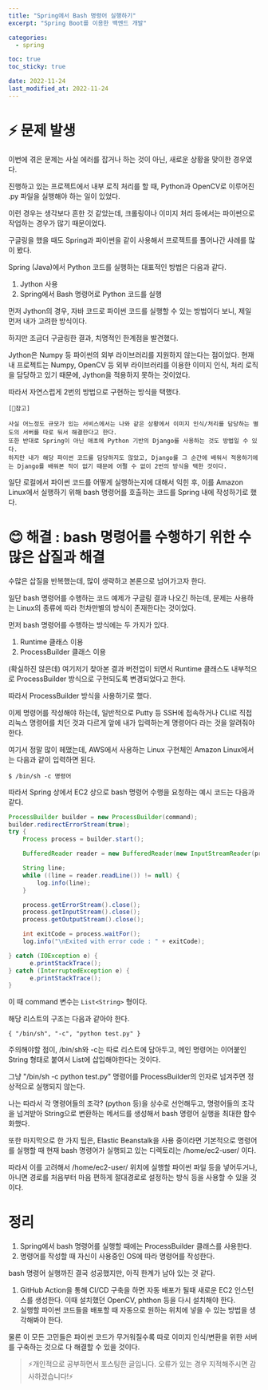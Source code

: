 ```yaml
---
title: "Spring에서 Bash 명령어 실행하기"
excerpt: "Spring Boot를 이용한 백엔드 개발"

categories:
  - spring

toc: true
toc_sticky: true

date: 2022-11-24
last_modified_at: 2022-11-24
---
```


# ⚡ 문제 발생

이번에 겪은 문제는 사실 에러를 잡거나 하는 것이 아닌, 새로운 상황을 맞이한 경우였다.

진행하고 있는 프로젝트에서 내부 로직 처리를 할 때, Python과 OpenCV로 이루어진 .py 파일을 실행해야 하는 일이 있었다.

이런 경우는 생각보다 흔한 것 같았는데, 크롤링이나 이미지 처리 등에서는 파이썬으로 작업하는 경우가 많기 때문이었다.

구글링을 했을 때도 Spring과 파이썬을 같이 사용해서 프로젝트를 풀어나간 사례를 많이 봤다.

Spring (Java)에서 Python 코드를 실행하는 대표적인 방법은 다음과 같다.

  1. Jython 사용
  2. Spring에서 Bash 명령어로 Python 코드를 실행

먼저 Jython의 경우, 자바 코드로 파이썬 코드를 실행할 수 있는 방법이다 보니, 제일 먼저 내가 고려한 방식이다.

하지만 조금더 구글링한 결과, 치명적인 한계점을 발견했다.

Jython은 Numpy 등 파이썬의 외부 라이브러리를 지원하지 않는다는 점이었다. 현재 내 프로젝트는 Numpy, OpenCV 등 외부 라이브러리를 이용한 이미지 인식, 처리 로직을 담당하고 있기 때문에, Jython을 적용하지 못하는 것이었다.

따라서 자연스럽게 2번의 방법으로 구현하는 방식을 택했다.

```
[📌참고] 

사실 어느정도 규모가 있는 서비스에서는 나와 같은 상황에서 이미지 인식/처리를 담당하는 별도의 서버를 따로 둬서 해결한다고 한다. 
또한 반대로 Spring이 아닌 애초에 Python 기반의 Django를 사용하는 것도 방법일 수 있다. 
하지만 내가 해당 파이썬 코드를 담당하지도 않았고, Django를 그 순간에 배워서 적용하기에는 Django를 배워본 적이 없기 때문에 어쩔 수 없이 2번의 방식을 택한 것이다.
```

일단 로컬에서 파이썬 코드를 어떻게 실행하는지에 대해서 익힌 후, 이를 Amazon Linux에서 실행하기 위해 bash 명령어를 호출하는 코드를 Spring 내에 작성하기로 했다.

# 😊 해결 : bash 명령어를 수행하기 위한 수많은 삽질과 해결

수많은 삽질을 반복했는데, 많이 생략하고 본론으로 넘어가고자 한다.

일단 bash 명령어를 수행하는 코드 예제가 구글링 결과 나오긴 하는데, 문제는 사용하는 Linux의 종류에 따라 천차만별의 방식이 존재한다는 것이었다.

먼저 bash 명령어를 수행하는 방식에는 두 가지가 있다.

  1. Runtime 클래스 이용
  2. ProcessBuilder 클래스 이용

(확실하진 않은데) 여기저기 찾아본 결과 버전업이 되면서 Runtime 클래스도 내부적으로 ProcessBuilder 방식으로 구현되도록 변경되었다고 한다.

따라서 ProcessBuilder 방식을 사용하기로 했다.

이제 명령어를 작성해야 하는데, 일반적으로 Putty 등 SSH에 접속하거나 CLI로 직접 리눅스 명령어를 치던 것과 다르게 앞에 내가 입력하는게 명령어다 라는 것을 알려줘야 한다.

여기서 정말 많이 헤맸는데, AWS에서 사용하는 Linux 구현체인 Amazon Linux에서는 다음과 같이 입력하면 된다.

``` 
$ /bin/sh -c 명령어
```

따라서 Spring 상에서 EC2 상으로 bash 명령어 수행을 요청하는 예시 코드는 다음과 같다.

``` java
ProcessBuilder builder = new ProcessBuilder(command);
builder.redirectErrorStream(true);
try {
    Process process = builder.start();

    BufferedReader reader = new BufferedReader(new InputStreamReader(process.getInputStream()));

    String line;
    while ((line = reader.readLine()) != null) {
        log.info(line);
    }

    process.getErrorStream().close();
    process.getInputStream().close();
    process.getOutputStream().close();

    int exitCode = process.waitFor();
    log.info("\nExited with error code : " + exitCode);

} catch (IOException e) {
      e.printStackTrace();
} catch (InterruptedException e) {
      e.printStackTrace();
}
```

이 때 command 변수는 ```List<String>``` 형이다.

해당 리스트의 구조는 다음과 같아야 한다.

```
{ "/bin/sh", "-c", "python test.py" }
```

주의해야할 점이, /bin/sh와 -c는 따로 리스트에 담아두고, 메인 명령어는 이어붙인 String 형태로 붙여서 List에 삽입해야한다는 것이다.

그냥 "/bin/sh -c python test.py" 명령어를 ProcessBuilder의 인자로 넘겨주면 정상적으로 실행되지 않는다.

나는 따라서 각 명령어들의 조각? (python 등)을 상수로 선언해두고, 명령어들의 조각을 넘겨받아 String으로 변환하는 메서드를 생성해서 bash 명령어 실행을 최대한 함수화했다.

또한 마지막으로 한 가지 팁은, Elastic Beanstalk을 사용 중이라면 기본적으로 명령어를 실행할 때 현재 bash 명령어가 실행되고 있는 디렉토리는 /home/ec2-user/ 이다.

따라서 이를 고려해서 /home/ec2-user/ 위치에 실행할 파이썬 파일 등을 넣어두거나, 아니면 경로를 처음부터 마음 편하게 절대경로로 설정하는 방식 등을 사용할 수 있을 것이다.



# 정리
1. Spring에서 bash 명령어를 실행할 때에는 ProcessBuilder 클래스를 사용한다.
2. 명령어를 작성할 때 자신이 사용중인 OS에 따라 명령어를 작성한다.

bash 명령어 실행까진 결국 성공했지만, 아직 한계가 남아 있는 것 같다.

  1. GitHub Action을 통해 CI/CD 구축을 하면 자동 배포가 될때 새로운 EC2 인스턴스를 생성한다. 이때 설치했던 OpenCV, phthon 등을 다시 설치해야 한다.
  2. 실행할 파이썬 코드들을 배포할 때 자동으로 원하는 위치에 넣을 수 있는 방법을 생각해봐야 한다.

물론 이 모든 고민들은 파이썬 코드가 무거워질수록 따로 이미지 인식/변환을 위한 서버를 구축하는 것으로 다 해결할 수 있을 것이다.



> ⚡개인적으로 공부하면서 포스팅한 글입니다. 오류가 있는 경우 지적해주시면 감사하겠습니다!⚡
